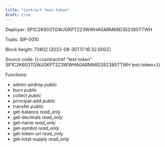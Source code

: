 ```yaml
---
title: "Contract test-token"
draft: true
---
```

Deployer: SP1C2K603TGWJGKPT2Z3WWHA0ARM66D352385TTWH

Traits:
 SIP-0010



Block height: 73802 (2022-08-30T17:16:32.000Z)

Source code: {{<contractref "test-token" SP1C2K603TGWJGKPT2Z3WWHA0ARM66D352385TTWH test-token>}}

Functions:

* admin-airdrop _public_
* burn _public_
* collect _public_
* principal-add _public_
* transfer _public_
* get-balance _read_only_
* get-decimals _read_only_
* get-name _read_only_
* get-symbol _read_only_
* get-token-uri _read_only_
* get-total-supply _read_only_
